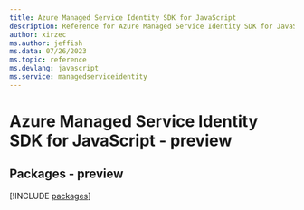 ```yaml
---
title: Azure Managed Service Identity SDK for JavaScript
description: Reference for Azure Managed Service Identity SDK for JavaScript
author: xirzec
ms.author: jeffish
ms.data: 07/26/2023
ms.topic: reference
ms.devlang: javascript
ms.service: managedserviceidentity
---
```

# Azure Managed Service Identity SDK for JavaScript - preview
## Packages - preview
[!INCLUDE [packages](managed-service-identity-index.md)]
